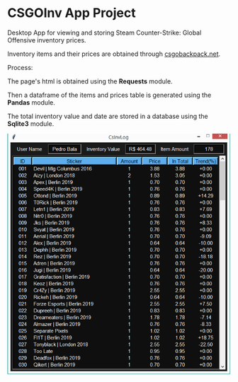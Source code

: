 # CSGOInv App Project
  Desktop App for viewing and storing Steam Counter-Strike: Global Offensive inventory prices.
  
  Inventory items and their prices are obtained through <a href="https://csgobackpack.net/">csgobackpack.net</a>.
  
  Process:
  
  The page's html is obtained using the <strong>Requests</strong> module.
  
  Then a dataframe of the items and prices table is generated using the <strong>Pandas</strong> module.
  
  The total inventory value and date are stored in a database using the <strong>Sqlite3</strong> module.
  
  <p align="left">
  <img src="img/csgoinv.png">
  </p>
